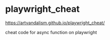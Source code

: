 # playwright_cheat

https://artvandalism.github.io/playwright_cheat/

cheat code for async function on playwright
